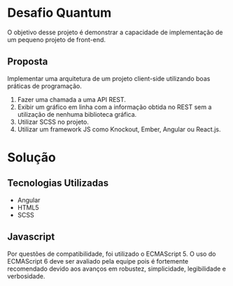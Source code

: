 # Desafio Quantum
O objetivo desse projeto é demonstrar a capacidade de implementação de um pequeno projeto de front-end.

## Proposta
Implementar uma arquitetura de um projeto client-side utilizando boas práticas de programação.

1. Fazer uma chamada a uma API REST.
2. Exibir um gráfico em linha com a informação obtida no REST sem a utilização de nenhuma biblioteca gráfica.
3. Utilizar SCSS no projeto.
4. Utilizar um framework JS como Knockout, Ember, Angular ou React.js.

# Solução
## Tecnologias Utilizadas
* Angular
* HTML5
* SCSS

## Javascript
Por questões de compatibilidade, foi utilizado o ECMAScript 5.
O uso do ECMAScript 6 deve ser avaliado pela equipe pois é fortemente 
recomendado devido aos avanços em robustez, simplicidade, legibilidade 
e verbosidade.
